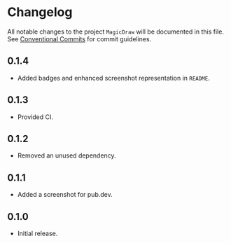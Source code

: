 # Changelog

All notable changes to the project `MagicDraw` will be documented in this file.
See [Conventional Commits](https://conventionalcommits.org) for commit guidelines.

## 0.1.4

- Added badges and enhanced screenshot representation in `README`.

## 0.1.3

- Provided CI.

## 0.1.2

- Removed an unused dependency.

## 0.1.1

- Added a screenshot for pub.dev.

## 0.1.0

- Initial release.
